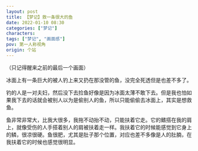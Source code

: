 ```yaml
---
layout: post
title: 【梦记】救一条很大的鱼
date: 2022-01-10 08:30
categories: ["梦记"]
characters: 
tags: ["梦记", "画面感"]
pov: 第一人称视角
origin: 个站
---
```


（只记得醒来之前的最后一个画面）

冰面上有一条巨大的被人钓上来又扔在那没管的鱼，没完全死透但是也差不多了。

钓的人是一对夫妇，然后没下去捡鱼好像是因为冰面太薄不敢下去。但是我也怕如果我下去的话就会被别人以为是偷别人的鱼，所以只能偷偷去冰面上，其实是想救鱼。

鱼非常非常大，比我大很多，我拖不动抬不动，只能扶着它走。它的鳍搭在我的肩上，就像受伤的人手搭着别人的肩被扶着走一样。我扶着它的时候能感觉到它身上的鳞，很凉很硬。鱼很肥，尤其是肚子那个位置，对应也差不多像是人的肚腩，在我扶着它的时候也感觉很明显。
